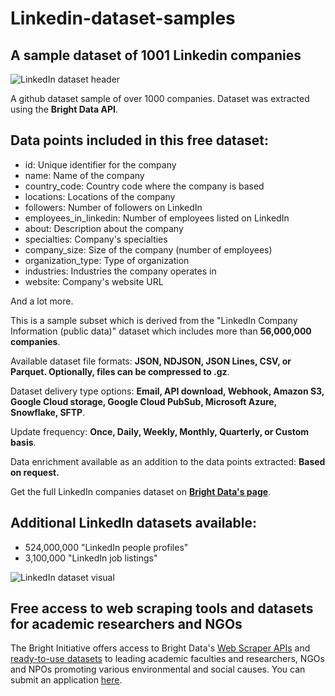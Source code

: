# Linkedin-dataset-samples

<h2>A sample dataset of 1001 Linkedin companies</h2>

![LinkedIn dataset header](https://github.com/luminati-io/Instagram-dataset-samples/blob/main/LinkedIn%20Datasets.png)

A github dataset sample of over 1000 companies. Dataset was extracted using the <b>Bright Data API</b>.

<h2>Data points included in this free dataset:</h2>

* id: Unique identifier for the company
* name: Name of the company
* country_code: Country code where the company is based
* locations: Locations of the company
* followers: Number of followers on LinkedIn
* employees_in_linkedin: Number of employees listed on LinkedIn
* about: Description about the company
* specialties: Company's specialties
* company_size: Size of the company (number of employees)
* organization_type: Type of organization
* industries: Industries the company operates in
* website: Company's website URL

And a lot more.

This is a sample subset which is derived from the "LinkedIn Company Information (public data)"
dataset which includes more than <b>56,000,000 companies</b>.

Available dataset file formats: <b>JSON, NDJSON, JSON Lines, CSV, or Parquet. Optionally, files can be compressed to .gz</b>.

Dataset delivery type options: <b>Email, API download, Webhook, Amazon S3, Google Cloud storage, Google Cloud PubSub, Microsoft Azure, Snowflake, SFTP</b>.

Update frequency: <b>Once, Daily, Weekly, Monthly, Quarterly, or Custom basis</b>.

Data enrichment available as an addition to the data points extracted: <b>Based on request.</b>

Get the full LinkedIn companies dataset on <b>[Bright Data's page](https://brightdata.com/products/datasets/linkedin/company)</b>.

<h2>Additional LinkedIn datasets available:</h2>

*   524,000,000 "LinkedIn people profiles" 
*   3,100,000 "LinkedIn job listings"

![LinkedIn dataset visual](https://github.com/luminati-io/Linkedin-dataset-samples/blob/main/linkedin-datasets-image.PNG)

<h2>Free access to web scraping tools and datasets for academic researchers and NGOs</h2>

The Bright Initiative offers access to Bright Data's [Web Scraper APIs](https://brightdata.com/products/web-scraper) and [ready-to-use datasets](https://brightdata.com/products/datasets) to leading academic faculties and researchers, NGOs and NPOs promoting various environmental and social causes. You can submit an application [here](https://brightinitiative.com).
